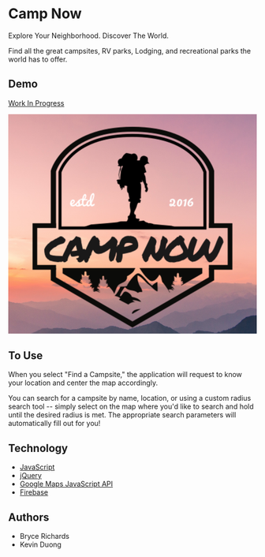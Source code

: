# Camp Now

Explore Your Neighborhood. Discover The World.

Find all the great campsites, RV parks, Lodging, and recreational parks the world has to offer.

## Demo

[Work In Progress](https://camp-now.herokuapp.com/index.html)

![Camp Now](https://github.com/bryce-richards/camp-now/blob/master/CampNow.png)

## To Use

When you select "Find a Campsite," the application will request to know your location and center the map accordingly.

You can search for a campsite by name, location, or using a custom radius search tool -- simply select on the map where you'd like to search and hold until the desired radius is met. The appropriate search parameters will automatically fill out for you!

## Technology

* [JavaScript](https://www.javascript.com/)
* [jQuery](https://jquery.com/)
* [Google Maps JavaScript API](https://developers.google.com/maps/documentation/javascript/)
* [Firebase](https://firebase.google.com/)

## Authors

* Bryce Richards
* Kevin Duong
